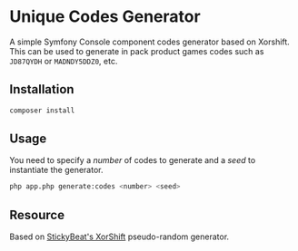 # Unique Codes Generator

A simple Symfony Console component codes generator based on Xorshift. This can be used to generate in pack product games codes such as `JD87QYDH` or `MADNDY5DDZ0`, etc.

## Installation

```bash
composer install
```

## Usage

You need to specify a _number_ of codes to generate and a _seed_ to instantiate the generator.

```bash
php app.php generate:codes <number> <seed>
```

## Resource

Based on [StickyBeat's XorShift](https://github.com/StickyBeat/pseudo-random-generator-xor-shift) pseudo-random generator.  
